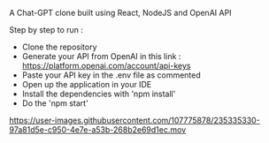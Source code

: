 A Chat-GPT clone built using React, NodeJS and OpenAI API


Step by step to run : 

- Clone the repository 
- Generate your API from OpenAI in this link : https://platform.openai.com/account/api-keys
- Paste your API key in the .env file as commented
- Open up the application in your IDE 
- Install the dependencies with 'npm install' 
- Do the 'npm start' 





https://user-images.githubusercontent.com/107775878/235335330-97a81d5e-c950-4e7e-a53b-268b2e69d1ec.mov

